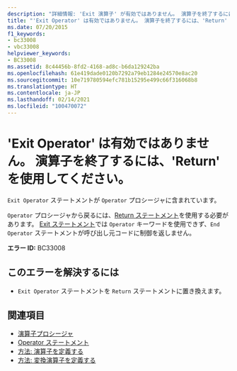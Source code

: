 ```yaml
---
description: "詳細情報: 'Exit 演算子' が有効ではありません。 演算子を終了するには、'Return' を使用してください。"
title: "'Exit Operator' は有効ではありません。 演算子を終了するには、'Return' を使用してください。"
ms.date: 07/20/2015
f1_keywords:
- bc33008
- vbc33008
helpviewer_keywords:
- BC33008
ms.assetid: 8c44456b-8fd2-4168-ad8c-b6da129242ba
ms.openlocfilehash: 61e419dade0120b7292a79eb1284e24570e8ac20
ms.sourcegitcommit: 10e719780594efc781b15295e499c66f316068b8
ms.translationtype: HT
ms.contentlocale: ja-JP
ms.lasthandoff: 02/14/2021
ms.locfileid: "100470072"
---
```

# <a name="exit-operator-is-not-valid-use-return-to-exit-an-operator"></a>'Exit Operator' は有効ではありません。 演算子を終了するには、'Return' を使用してください。

`Exit Operator` ステートメントが `Operator` プロシージャに含まれています。  
  
 `Operator` プロシージャから戻るには、[Return ステートメント](../language-reference/statements/return-statement.md)を使用する必要があります。 [Exit ステートメント](../language-reference/statements/exit-statement.md)では `Operator` キーワードを使用できず、`End Operator` ステートメントが呼び出し元コードに制御を返しません。  
  
 **エラー ID:** BC33008  
  
## <a name="to-correct-this-error"></a>このエラーを解決するには  
  
- `Exit Operator` ステートメントを `Return` ステートメントに置き換えます。  
  
## <a name="see-also"></a>関連項目

- [演算子プロシージャ](../programming-guide/language-features/procedures/operator-procedures.md)
- [Operator ステートメント](../language-reference/statements/operator-statement.md)
- [方法: 演算子を定義する](../programming-guide/language-features/procedures/how-to-define-an-operator.md)
- [方法: 変換演算子を定義する](../programming-guide/language-features/procedures/how-to-define-a-conversion-operator.md)
